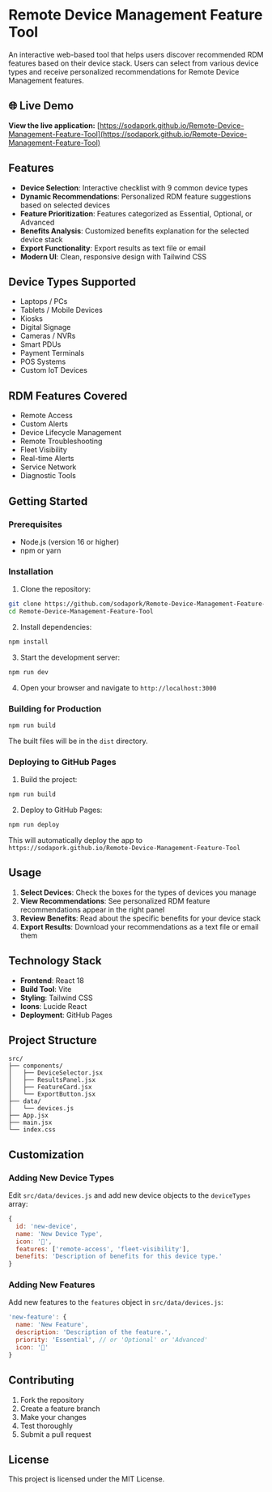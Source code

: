 # Remote Device Management Feature Tool

An interactive web-based tool that helps users discover recommended RDM features based on their device stack. Users can select from various device types and receive personalized recommendations for Remote Device Management features.

## 🌐 Live Demo

**View the live application:** [https://sodapork.github.io/Remote-Device-Management-Feature-Tool](https://sodapork.github.io/Remote-Device-Management-Feature-Tool)

## Features

- **Device Selection**: Interactive checklist with 9 common device types
- **Dynamic Recommendations**: Personalized RDM feature suggestions based on selected devices
- **Feature Prioritization**: Features categorized as Essential, Optional, or Advanced
- **Benefits Analysis**: Customized benefits explanation for the selected device stack
- **Export Functionality**: Export results as text file or email
- **Modern UI**: Clean, responsive design with Tailwind CSS

## Device Types Supported

- Laptops / PCs
- Tablets / Mobile Devices
- Kiosks
- Digital Signage
- Cameras / NVRs
- Smart PDUs
- Payment Terminals
- POS Systems
- Custom IoT Devices

## RDM Features Covered

- Remote Access
- Custom Alerts
- Device Lifecycle Management
- Remote Troubleshooting
- Fleet Visibility
- Real-time Alerts
- Service Network
- Diagnostic Tools

## Getting Started

### Prerequisites

- Node.js (version 16 or higher)
- npm or yarn

### Installation

1. Clone the repository:
```bash
git clone https://github.com/sodapork/Remote-Device-Management-Feature-Tool.git
cd Remote-Device-Management-Feature-Tool
```

2. Install dependencies:
```bash
npm install
```

3. Start the development server:
```bash
npm run dev
```

4. Open your browser and navigate to `http://localhost:3000`

### Building for Production

```bash
npm run build
```

The built files will be in the `dist` directory.

### Deploying to GitHub Pages

1. Build the project:
```bash
npm run build
```

2. Deploy to GitHub Pages:
```bash
npm run deploy
```

This will automatically deploy the app to `https://sodapork.github.io/Remote-Device-Management-Feature-Tool`

## Usage

1. **Select Devices**: Check the boxes for the types of devices you manage
2. **View Recommendations**: See personalized RDM feature recommendations appear in the right panel
3. **Review Benefits**: Read about the specific benefits for your device stack
4. **Export Results**: Download your recommendations as a text file or email them

## Technology Stack

- **Frontend**: React 18
- **Build Tool**: Vite
- **Styling**: Tailwind CSS
- **Icons**: Lucide React
- **Deployment**: GitHub Pages

## Project Structure

```
src/
├── components/
│   ├── DeviceSelector.jsx
│   ├── ResultsPanel.jsx
│   ├── FeatureCard.jsx
│   └── ExportButton.jsx
├── data/
│   └── devices.js
├── App.jsx
├── main.jsx
└── index.css
```

## Customization

### Adding New Device Types

Edit `src/data/devices.js` and add new device objects to the `deviceTypes` array:

```javascript
{
  id: 'new-device',
  name: 'New Device Type',
  icon: '🔧',
  features: ['remote-access', 'fleet-visibility'],
  benefits: 'Description of benefits for this device type.'
}
```

### Adding New Features

Add new features to the `features` object in `src/data/devices.js`:

```javascript
'new-feature': {
  name: 'New Feature',
  description: 'Description of the feature.',
  priority: 'Essential', // or 'Optional' or 'Advanced'
  icon: '🔧'
}
```

## Contributing

1. Fork the repository
2. Create a feature branch
3. Make your changes
4. Test thoroughly
5. Submit a pull request

## License

This project is licensed under the MIT License. 